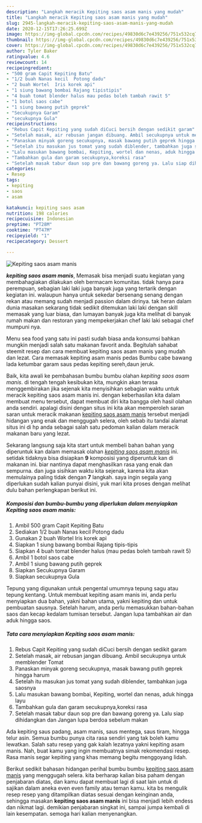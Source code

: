 ```yaml
---
description: "Langkah meracik Kepiting saos asam manis yang mudah"
title: "Langkah meracik Kepiting saos asam manis yang mudah"
slug: 2945-langkah-meracik-kepiting-saos-asam-manis-yang-mudah
date: 2020-12-15T17:26:25.699Z
image: https://img-global.cpcdn.com/recipes/49830d6c7e439256/751x532cq70/kepiting-saos-asam-manis-foto-resep-utama.jpg
thumbnail: https://img-global.cpcdn.com/recipes/49830d6c7e439256/751x532cq70/kepiting-saos-asam-manis-foto-resep-utama.jpg
cover: https://img-global.cpcdn.com/recipes/49830d6c7e439256/751x532cq70/kepiting-saos-asam-manis-foto-resep-utama.jpg
author: Tyler Baker
ratingvalue: 4.6
reviewcount: 14
recipeingredient:
- "500 gram Capit Kepiting Batu"
- "1/2 buah Nanas kecil  Potong dadu"
- "2 buah Wortel  Iris korek api"
- "1 siung bawang bombai Rajang tipistipis"
- "4 buah tomat blender halus mau pedas boleh tambah rawit 5"
- "1 botol saos cabe"
- "1 siung bawang putih geprek"
- "Secukupnya Garam"
- "secukupnya Gula"
recipeinstructions:
- "Rebus Capit Kepiting yang sudah diCuci bersih dengan sedikit garam"
- "Setelah masak, air rebusan jangan dibuang. Ambil secukupnya untuk memblender Tomat"
- "Panaskan minyak goreng secukupnya, masak bawang putih geprek hingga harum"
- "Setelah itu masukan jus tomat yang sudah diblender, tambahkan juga saosnya"
- "Lalu masukan bawang bombai, Kepiting, wortel dan nenas, aduk hingga layu"
- "Tambahkan gula dan garam secukupnya,koreksi rasa"
- "Setelah masak tabur daun sop pre dan bawang goreng ya. Lalu siap dihidangkan dan Jangan lupa berdoa sebelum makan"
categories:
- Resep
tags:
- kepiting
- saos
- asam

katakunci: kepiting saos asam 
nutrition: 198 calories
recipecuisine: Indonesian
preptime: "PT28M"
cooktime: "PT47M"
recipeyield: "1"
recipecategory: Dessert

---
```



![Kepiting saos asam manis](https://img-global.cpcdn.com/recipes/49830d6c7e439256/751x532cq70/kepiting-saos-asam-manis-foto-resep-utama.jpg)

<b><i>kepiting saos asam manis</i></b>, Memasak bisa menjadi suatu kegiatan yang membahagiakan dilakukan oleh bermacam komunitas. tidak hanya para perempuan, sebagian laki laki juga banyak juga yang tertarik dengan kegiatan ini. walaupun hanya untuk sekedar bersenang senang dengan rekan atau memang sudah menjadi passion dalam dirinya. tak heran dalam dunia masakan sekarang tidak sedikit ditemukan laki laki dengan skill memasak yang luar biasa, dan lumayan banyak juga kita melihat di banyak rumah makan dan restoran yang mempekerjakan chef laki laki sebagai chef mumpuni nya.

Menu sea food yang satu ini pasti sudah biasa anda konsumsi bahkan mungkin menjadi salah satu makanan favorit anda. Begitulah sahabat steemit resep dan cara membuat kepiting saos asam manis yang mudah dan lezat. Cara memasak kepiting asam manis pedas Bumbu cabe bawang lada ketumbar garam saus pedas kepiting sereh,daun jeruk.

Baik, kita awali ke pembahasan bumbu bumbu olahan <i>kepiting saos asam manis</i>. di tengah tengah kesibukan kita, mungkin akan terasa menggembirakan jika sejenak kita menyisihkan sebagian waktu untuk meracik kepiting saos asam manis ini. dengan keberhasilan kita dalam membuat menu tersebut, dapat membuat diri kita bangga oleh hasil olahan anda sendiri. apalagi disini dengan situs ini kita akan memperoleh saran saran untuk meracik makanan <u>kepiting saos asam manis</u> tersebut menjadi hidangan yang enak dan menggugah selera, oleh sebab itu tandai alamat situs ini di hp anda sebagai salah satu pedoman kalian dalam meracik makanan baru yang lezat.


Sekarang langsung saja kita start untuk membeli bahan bahan yang diperuntuk kan dalam memasak olahan <u><i>kepiting saos asam manis</i></u> ini. setidak tidaknya bisa disiapkan <b>9</b> komposisi yang diperuntuk kan di makanan ini. biar nantinya dapat menghasilkan rasa yang enak dan sempurna. dan juga sisihkan waktu kita sejenak, karena kita akan memulainya paling tidak dengan <b>7</b> langkah. saya ingin segala yang diperlukan sudah kalian punyai disini, yuk mari kita proses dengan melihat dulu bahan perlengkapan berikut ini.

<!--inarticleads1-->

##### Komposisi dan bumbu-bumbu yang diperlukan dalam menyiapkan Kepiting saos asam manis:

1. Ambil 500 gram Capit Kepiting Batu
1. Sediakan 1/2 buah Nanas kecil  Potong dadu
1. Gunakan 2 buah Wortel  Iris korek api
1. Siapkan 1 siung bawang bombai Rajang tipis-tipis
1. Siapkan 4 buah tomat blender halus (mau pedas boleh tambah rawit 5)
1. Ambil 1 botol saos cabe
1. Ambil 1 siung bawang putih geprek
1. Siapkan Secukupnya Garam
1. Siapkan secukupnya Gula


Tepung yang digunakan untuk pengental umumnya tepung sagu atau tepung kentang. Untuk membuat kepiting asam manis ini, anda perlu menyiapkan dua bahan, yakni bahan utama, yakni kepiting dan untuk pembuatan sausnya. Setelah harum, anda perlu memasukkan bahan-bahan saos dan kecap kedalam tumisan tersebut. Jangan lupa tambahkan air dan aduk hingga saos. 

<!--inarticleads2-->

##### Tata cara menyiapkan Kepiting saos asam manis:

1. Rebus Capit Kepiting yang sudah diCuci bersih dengan sedikit garam
1. Setelah masak, air rebusan jangan dibuang. Ambil secukupnya untuk memblender Tomat
1. Panaskan minyak goreng secukupnya, masak bawang putih geprek hingga harum
1. Setelah itu masukan jus tomat yang sudah diblender, tambahkan juga saosnya
1. Lalu masukan bawang bombai, Kepiting, wortel dan nenas, aduk hingga layu
1. Tambahkan gula dan garam secukupnya,koreksi rasa
1. Setelah masak tabur daun sop pre dan bawang goreng ya. Lalu siap dihidangkan dan Jangan lupa berdoa sebelum makan


Ada kepiting saus padang, asam manis, saus mentega, saus tiram, hingga telur asin. Semua bumbu punya cita rasa sendiri yang tak boleh kamu lewatkan. Salah satu resep yang gak kalah lezatnya yakni kepiting asam manis. Nah, buat kamu yang ingin membuatnya simak rekomendasi resep. Rasa manis segar kepiting yang khas memang begitu menggoyang lidah. 

Berikut sedikit bahasan hidangan perihal bumbu bumbu <u>kepiting saos asam manis</u> yang menggugah selera. kita berharap kalian bisa paham dengan penjabaran diatas, dan kamu dapat membuat lagi di saat lain untuk di sajikan dalam aneka even even family atau teman kamu. kita bs mengulik resep resep yang ditampilkan diatas sesuai dengan keinginan anda, sehingga masakan <b>kepiting saos asam manis</b> ini bisa menjadi lebih endess dan nikmat lagi. demikian penjabaran singkat ini, sampai jumpa kembali di lain kesempatan. semoga hari kalian menyenangkan.
